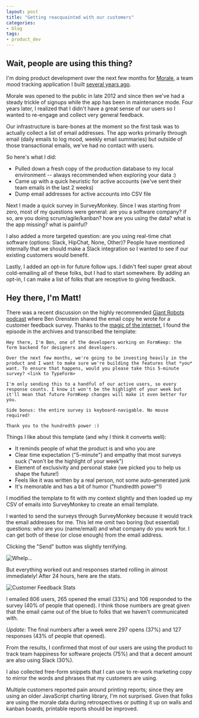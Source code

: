 ```yaml
---
layout: post
title: "Getting reacquainted with our customers"
categories:
- blog
tags:
- product_dev
---
```


## Wait, people are using this thing?

I'm doing product development over the next few months for [Morale][morale], a team mood tracking application I built [several years ago][intra].

Morale was opened to the public in late 2012 and since then we've had a steady trickle of signups while the app has been in maintenance mode. Four years later, I realized that I didn't have a great sense of our users so I wanted to re-engage and collect very general feedback.

Our infrastructure is bare-bones at the moment so the first task was to actually collect a list of email addresses. The app works primarily through email (daily emails to log mood, weekly email summaries) but outside of those transactional emails, we've had no contact with users.

So here's what I did:

* Pulled down a fresh copy of the production database to my local environment -- always recommended when exploring your data :)
* Came up with a quick heuristic for active accounts (we've sent their team emails in the last 2 weeks)
* Dump email addresses for active accounts into CSV file

Next I made a quick survey in SurveyMonkey. Since I was starting from zero, most of my questions were general: are you a software company? if so, are you doing scrum/agile/kanban? how are you using the data? what is the app missing? what is painful?

I also added a more targeted question: are you using real-time chat software (options: Slack, HipChat, None, Other)? People have mentioned internally that we should make a Slack integration so I wanted to see if our existing customers would benefit.

Lastly, I added an opt-in for future follow ups. I didn't feel super great about cold-emailing all of these folks, but I had to start somewhere. By adding an opt-in, I can make a list of folks that are receptive to giving feedback.

## Hey there, I'm Matt!

There was a recent discussion on the highly recommended [Giant Robots podcast][gr] where Ben Orenstein shared the email copy he wrote for a customer feedback survey. Thanks to the [magic of the internet][tw], I found the episode in the archives and transcribed the template:

```text
Hey there, I'm Ben, one of the developers working on FormKeep: the form backend for designers and developers.

Over the next few months, we're going to be investing heavily in the product and I want to make sure we're building the features that *you* want. To ensure that happens, would you please take this 5-minute survey? <link to TypeForm>

I'm only sending this to a handful of our active users, so every response counts. I know it won't be the highlight of your week but it'll mean that future FormKeep changes will make it even better for you.

Side bonus: the entire survey is keyboard-navigable. No mouse required!

Thank you to the hundredth power :)
```

Things I like about this template (and why I think it converts well):

* It reminds people of what the product is and who you are
* Clear time expectation ("5-minute") and empathy that most surveys suck ("won't be the highlight of your week")
* Element of exclusivity and personal stake (we picked you to help us shape the future!)
* Feels like it was written by a real person, not some auto-generated junk
* It's memorable and has a bit of humor ("hundredth power"!)

I modified the template to fit with my context slightly and then loaded up my CSV of emails into SurveyMonkey to create an email template. 

I wanted to send the surveys through SurveyMonkey because it would track the email addresses for me. This let me omit two boring (but essential) questions: who are you (name/email) and what company do you work for. I can get both of these (or close enough) from the email address.

Clicking the "Send" button was slightly terrifying.

![Whelp...]({{site.url}}/static/whelp.png)  

But everything worked out and responses started rolling in almost immediately! After 24 hours, here are the stats.

![Customer Feedback Stats]({{site.url}}/static/morale-survey-stats.png)  

I emailed 806 users, 265 opened the email (33%) and 106 responded to the survey (40% of people that opened). I think those numbers are great given that the email came out of the blue to folks that we haven't communicated with.

*Update*: The final numbers after a week were 297 opens (37%) and 127 responses (43% of people that opened).

From the results, I confirmed that most of our users are using the product to track team happiness for software projects (75%) and that a decent amount are also using Slack (30%).

I also collected free-form snippets that I can use to re-work marketing copy to mirror the words and phrases that my customers are using.

Multiple customers reported pain around printing reports; since they are using an older JavaScript charting library, I'm not surprised. Given that folks are using the morale data during retrospectives or putting it up on walls and kanban boards, printable reports should be improved.

[morale]: /morale/
[intra]: http://mdswanson.com/blog/2011/10/13/intrapreneurship-applying-the-lean-startup-to-internal-tools.html
[gr]: http://giantrobots.fm/
[tw]: https://twitter.com/_swanson/status/722120705870065665




